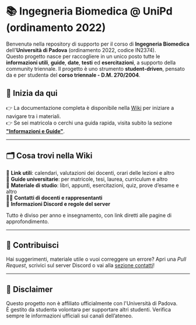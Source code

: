 # 📚 Ingegneria Biomedica @ UniPd (ordinamento 2022)

Benvenutə nella repository di supporto per il corso di **Ingegneria Biomedica** dell'**Università di Padova** (ordinamento 2022, codice IN2374).  
Questo progetto nasce per raccogliere in un unico posto tutte le **informazioni utili**, **guide**, **date**, **testi** ed **esercitazioni**, a supporto della community triennale.
Il progetto è uno strumento **student-driven**, pensato da e per studentə del **corso triennale - D.M. 270/2004**.

## 🚀 Inizia da qui

👉 La documentazione completa è disponibile nella [Wiki](https://github.com/artaeun/IBM-UniPD/wiki) per iniziare a navigare tra i materiali.  
👉 Se sei matricola o cerchi una guida rapida, visita subito la sezione [**"Informazioni e Guide"**](https://github.com/artaeun/IBM-UniPD/wiki#informazioni-e-guide).

---

## 🗂 Cosa trovi nella Wiki

🔗 **Link utili**: calendari, valutazioni dei docenti, orari delle lezioni e altro  
📝 **Guide universitarie**: per matricole, tesi, laurea, curriculum e altro  
📖 **Materiale di studio**: libri, appunti, esercitazioni, quiz, prove d’esame e altro  
🧑‍🏫 **Contatti di docenti e rappresentanti**  
💬 **Informazioni Discord e regole del server**  

Tutto è diviso per anno e insegnamento, con link diretti alle pagine di approfondimento.

---

## 🤝 Contribuisci

Hai suggerimenti, materiale utile o vuoi correggere un errore? Apri una _Pull Request_, scrivici sul server Discord o vai alla [sezione contatti](https://github.com/artaeun/IBM-UniPD/wiki/%F0%9F%93%A2-Contatti-per-assistenza)!

---

## 📢 Disclaimer

Questo progetto non è affiliato ufficialmente con l'Università di Padova.  
È gestito da studentə volontarə per supportare altri studenti. Verifica sempre le informazioni ufficiali sui canali dell’ateneo.

